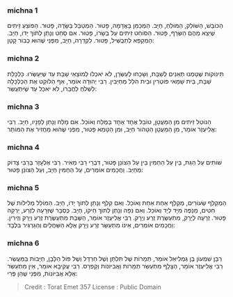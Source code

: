 
### michna 1
הַכּוֹבֵשׁ, הַשּׁוֹלֵק, הַמּוֹלֵחַ, חַיָּב. הַמְכַמֵּן בָּאֲדָמָה, פָּטוּר. הַמְטַבֵּל בַּשָּׂדֶה, פָּטוּר. הַפּוֹצֵעַ זֵיתִים שֶׁיֵּצֵא מֵהֶם הַשְּׂרָף, פָּטוּר. הַסּוֹחֵט זֵיתִים עַל בְּשָׂרוֹ, פָּטוּר. אִם סָחַט וְנָתַן לְתוֹךְ יָדוֹ, חַיָּב. הַמְקַפֵּא לְתַבְשִׁיל, פָּטוּר. לִקְדֵרָה, חַיָּב, מִפְּנֵי שֶׁהוּא כְבוֹר קָטָן:

### michna 2
תִּינוֹקוֹת שֶׁטָּמְנוּ תְאֵנִים לְשַׁבָּת, וְשָׁכְחוּ לְעַשְּׂרָן, לֹא יֹאכְלוּ לְמוֹצָאֵי שַׁבָּת עַד שֶׁיְּעַשְּׂרוּ. כַּלְכָּלַת שַׁבָּת, בֵּית שַׁמַּאי פּוֹטְרִין וּבֵית הִלֵּל מְחַיְּבִין. רַבִּי יְהוּדָה אוֹמֵר, אַף הַלּוֹקֵט אֶת הַכַּלְכָּלָה לִשְׁלֹחַ לַחֲבֵרוֹ, לֹא יֹאכַל עַד שֶׁיִּתְעַשֵּׂר:

### michna 3
הַנּוֹטֵל זֵיתִים מִן הַמַּעֲטָן, טוֹבֵל אֶחָד אֶחָד בְּמֶלַח וְאוֹכֵל. אִם מָלַח וְנָתַן לְפָנָיו, חַיָּב. רַבִּי אֱלִיעֶזֶר אוֹמֵר, מִן הַמַּעֲטָן הַטָּהוֹר חַיָּב, וּמִן הַטָּמֵא פָּטוּר, מִפְּנֵי שֶׁהוּא מַחֲזִיר אֶת הַמּוֹתָר:

### michna 4
שׁוֹתִים עַל הַגַּת, בֵּין עַל הַחַמִּין בֵּין עַל הַצּוֹנֵן פָּטוּר, דִּבְרֵי רַבִּי מֵאִיר. רַבִּי אֶלְעָזָר בְּרַבִּי צָדוֹק מְחַיֵּב. וַחֲכָמִים אוֹמְרִים, עַל הַחַמִּין חַיָּב, וְעַל הַצּוֹנֵן פָּטוּר:

### michna 5
הַמְקַלֵּף שְׂעוֹרִים, מְקַלֵּף אַחַת אַחַת וְאוֹכֵל. וְאִם קִלֵּף וְנָתַן לְתוֹךְ יָדוֹ, חַיָּב. הַמּוֹלֵל מְלִילוֹת שֶׁל חִטִּים, מְנַפֶּה מִיָּד לְיָד וְאוֹכֵל. וְאִם נִפָּה וְנָתַן לְתוֹךְ חֵיקוֹ, חַיָּב. כֻּסְבָּר שֶׁזְּרָעָהּ לְזֶרַע, יַרְקָהּ פָּטוּר. זְרָעָהּ לְיָרָק, מִתְעַשֶּׂרֶת זֶרַע וְיָרָק. רַבִּי אֱלִיעֶזֶר אוֹמֵר, הַשֶּׁבֶת מִתְעַשֶּׂרֶת זֶרַע וְיָרָק וְזֵירִין. וַחֲכָמִים אוֹמְרִים, אֵינוֹ מִתְעַשֵּׂר זֶרַע וְיָרָק אֶלָּא הַשַּׁחֲלַיִם וְהַגַּרְגִּיר בִּלְבָד:

### michna 6
רַבָּן שִׁמְעוֹן בֶּן גַּמְלִיאֵל אוֹמֵר, תְּמָרוֹת שֶׁל תִּלְתָּן וְשֶׁל חַרְדָּל וְשֶׁל פּוֹל הַלָּבָן, חַיָּבוֹת בַּמַּעֲשֵׂר. רַבִּי אֱלִיעֶזֶר אוֹמֵר, הַצָּלָף מִתְעַשֵּׂר תְּמָרוֹת וַאֲבִיּוֹנוֹת וְקַפְרָס. רַבִּי עֲקִיבָא אוֹמֵר, אֵין מִתְעַשֵּׂר אֶלָּא אֲבִיּוֹנוֹת, מִפְּנֵי שֶׁהֵן פֶּרִי:

>Credit : Torat Emet 357
>License : Public Domain 